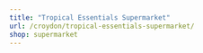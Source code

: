 ```yaml
---
title: "Tropical Essentials Supermarket"
url: /croydon/tropical-essentials-supermarket/
shop: supermarket
---
```

